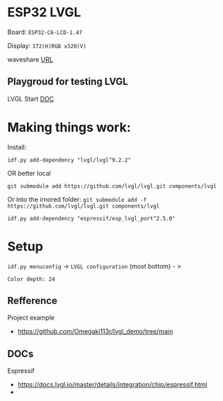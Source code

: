 # ESP32 LVGL

Board: `ESP32-C6-LCD-1.47`

Display: ` 172(H)RGB x320(V) `

waveshare [URL](https://www.waveshare.com/wiki/ESP32-C6-LCD-1.47)

## Playgroud for testing LVGL

LVGL Start [DOC](https://github.com/lvgl/lvgl/blob/4a506542dd3fbcd8d0f39cd12bde542589b57081/docs/get-started/quick-overview.md) 

# Making things work:

Install:

`idf.py add-dependency "lvgl/lvgl^9.2.2"`

OR better local

`git submodule add https://github.com/lvgl/lvgl.git components/lvgl`

Or into the irnored folder: `git submodule add -f https://github.com/lvgl/lvgl.git components/lvgl`

`idf.py add-dependency "espressif/esp_lvgl_port^2.5.0"`

# Setup

`idf.py menuconfig` -> `LVGL configuration` (most bottom) - >

```text
Color depth: 24
```

## Refference

Project example
- https://github.com/Omegaki113r/lvgl_demo/tree/main

## DOCs

Espressif
- https://docs.lvgl.io/master/details/integration/chip/espressif.html
- 